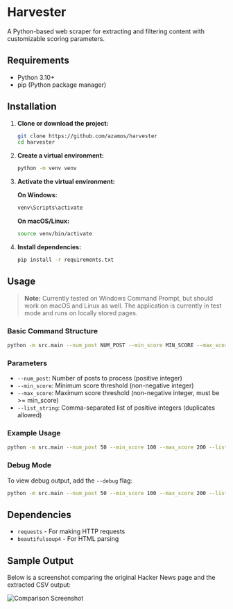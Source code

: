 # Harvester

A Python-based web scraper for extracting and filtering content with customizable scoring parameters.

## Requirements

- Python 3.10+
- pip (Python package manager)

## Installation

1. **Clone or download the project:**
   ```bash
   git clone https://github.com/azamos/harvester
   cd harvester
   ```

2. **Create a virtual environment:**
   ```bash
   python -m venv venv
   ```

3. **Activate the virtual environment:**
   
   **On Windows:**
   ```bash
   venv\Scripts\activate
   ```
   
   **On macOS/Linux:**
   ```bash
   source venv/bin/activate
   ```

4. **Install dependencies:**
   ```bash
   pip install -r requirements.txt
   ```

## Usage

> **Note:** Currently tested on Windows Command Prompt, but should work on macOS and Linux as well. The application is currently in test mode and runs on locally stored pages.

### Basic Command Structure
```bash
python -m src.main --num_post NUM_POST --min_score MIN_SCORE --max_score MAX_SCORE --list_string LIST_STRING
```

### Parameters
- `--num_post`: Number of posts to process (positive integer)
- `--min_score`: Minimum score threshold (non-negative integer)
- `--max_score`: Maximum score threshold (non-negative integer, must be >= min_score)
- `--list_string`: Comma-separated list of positive integers (duplicates allowed)

### Example Usage
```bash
python -m src.main --num_post 50 --min_score 100 --max_score 200 --list_string 1,2,3
```

### Debug Mode
To view debug output, add the `--debug` flag:
```bash
python -m src.main --num_post 50 --min_score 100 --max_score 200 --list_string 1,2,3 --debug
```

## Dependencies

- `requests` - For making HTTP requests
- `beautifulsoup4` - For HTML parsing

## Sample Output

Below is a screenshot comparing the original Hacker News page and the extracted CSV output:

![Comparison Screenshot](assets/comparison.png)